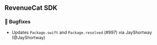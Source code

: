 ## RevenueCat SDK
### 🐞 Bugfixes
* Updates `Package.swift` and `Package.resolved` (#997) via JayShortway (@JayShortway)
